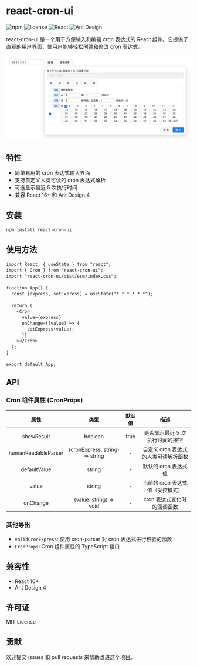 # react-cron-ui

![npm](https://img.shields.io/npm/v/react-cron-ui)
![license](https://img.shields.io/npm/l/react-cron-ui)
![React](https://img.shields.io/badge/React-16%2B-blue)
![Ant Design](https://img.shields.io/badge/Ant%20Design-4-blue)

react-cron-ui 是一个用于方便输入和编辑 cron 表达式的 React 组件。它提供了直观的用户界面，使用户能够轻松创建和修改 cron 表达式。

![react-cron-ui 预览](https://raw.githubusercontent.com/kelokeloo/react-cron-ui/main/public/demo.jpg)

## 特性

- 简单易用的 cron 表达式输入界面
- 支持自定义人类可读的 cron 表达式解析
- 可选显示最近 5 次执行时间
- 兼容 React 16+ 和 Ant Design 4

## 安装

```bash
npm install react-cron-ui
```

## 使用方法

```tsx
import React, { useState } from "react";
import { Cron } from "react-cron-ui";
import "react-cron-ui/dist/esm/index.css";

function App() {
  const [express, setExpress] = useState("* * * * * *");

  return (
    <Cron
      value={express}
      onChange={(value) => {
        setExpress(value);
      }}
    ></Cron>
  );
}

export default App;
```

## API

### Cron 组件属性 (CronProps)

|        属性         |              类型               | 默认值 |                 描述                 |
| :-----------------: | :-----------------------------: | :----: | :----------------------------------: |
|     showResult      |             boolean             |  true  |   是否显示最近 5 次执行时间的按钮    |
| humanReadableParser | (cronExpress: string) => string |   -    | 自定义 cron 表达式的人类可读解析函数 |
|    defaultValue     |             string              |   -    |         默认的 cron 表达式值         |
|        value        |             string              |   -    |   当前的 cron 表达式值（受控模式）   |
|      onChange       |     (value: string) => void     |   -    |     cron 表达式变化时的回调函数      |

### 其他导出

- `validCronExpress`: 使用 cron-parser 对 cron 表达式进行校验的函数
- `CronProps`: Cron 组件属性的 TypeScript 接口

## 兼容性

- React 16+
- Ant Design 4

## 许可证

MIT License

## 贡献

欢迎提交 issues 和 pull requests 来帮助改进这个项目。
